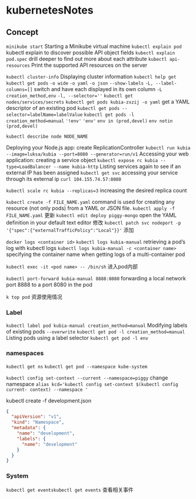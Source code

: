 # kubernetesNotes

## Concept

`minikube start` Starting a Minikube virtual machine
`kubectl explain pod` kubectl explain to discover possible API object fields
`kubectl explain pod.spec` drill deeper to find out more about each attribute
`kubectl api-resources` Print the supported API resources on the server

`kubectl cluster-info` Displaying cluster information
`kubectl help get`
`kubectl get pods`
    `-o wide`
    `-o yaml`
    `-o json`
    `--show-labels`
    `-L, --label-columns=[]` switch and have each displayed in its own column `-L creation_method,env`
    `-l, --selector=''`
`kubectl get nodes/services/secrets`
`kubectl get pods kubia-zxzij -o yaml` get a YAML descriptor of an existing pod
`kubectl get pods --selector=labelName=labelValue`
`kubectl get pods -l creation_method=manual`
    `'!env'`
    `'env'`
    `env in (prod,devel)`
    `env notin (prod,devel)`

`kubectl describe node NODE_NAME`

Deploying your Node.js app: create ReplicationController
`kubectl run kubia --image=luksa/kubia --port=8080 --generator=run/v1`
Accessing your web application:  creating a service object
`kubectl expose rc kubia --type=LoadBalancer --name kubia-http`
Listing services again to see if an external IP has been assigned
`kubectl get svc`
accessing your service through its external ip `curl 104.155.74.57:8080`

`kubectl scale rc kubia --replicas=3` increasing the desired replica count

`kubectl create -f FILE_NAME.yaml` command is used for creating any resource (not only pods) from a YAML or JSON file.
`kubectl apply -f FILE_NAME.yaml` 更新
`kubectl edit deploy piggy-mongo` open the YAML definition in your default text editor 修改
`kubectl patch svc nodeport -p '{"spec":{"externalTrafficPolicy":"Local"}}'` 添加

`docker logs <container id>`
`kubectl logs kubia-manual` retrieving a pod’s log with kubectl logs
`kubectl logs kubia-manual -c <container name>` specifying the container name when getting logs of a multi-container pod

`kubectl exec -it <pod name> -- /bin/sh`  进入pod内部

`kubectl port-forward kubia-manual 8888:8080` forwarding a local network port 8888 to a port 8080 in the pod

`k top pod` 资源使用情况

### Label

`kubectl label pod kubia-manual creation_method=manual` Modifying labels of existing pods
    `--overwrite`
`kubectl get pod -l creation_method=manual` Listing pods using a label selector
`kubectl get pod -l env`

### namespaces

`kubectl get ns`
`kubectl get pod --namespace kube-system`

`kubectl config set-context --current --namespace=piggy` change namespace
`alias kcd='kubectl config set-context $(kubectl config current- context) --namespace '`

kubectl create -f development.json

```json
{
  "apiVersion": "v1",
  "kind": "Namespace",
  "metadata": {
    "name": "development",
    "labels": {
      "name": "development"
    }
  }
}
```

### System

`kubectl get eventskubectl get events` 查看相关事件
